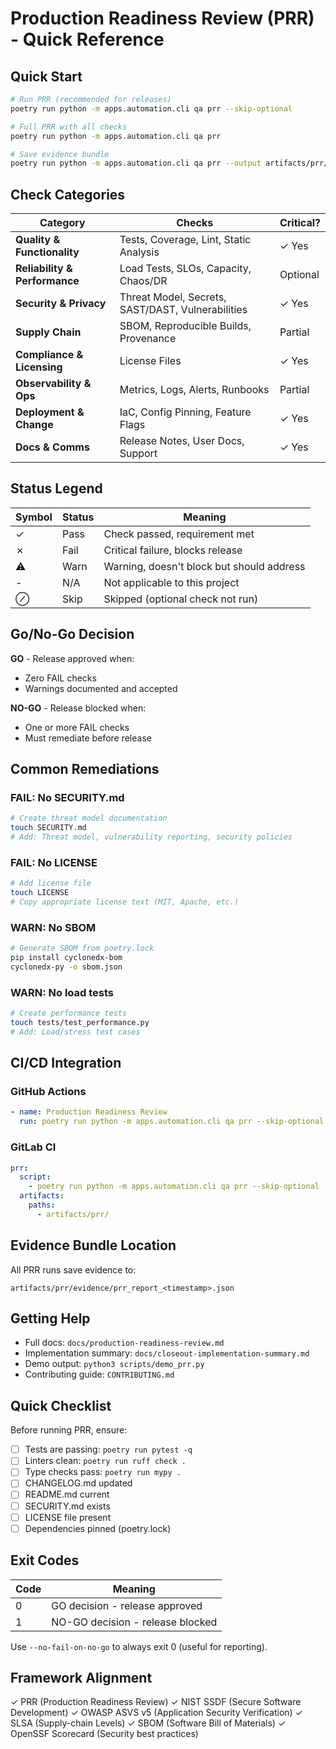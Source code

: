 # Production Readiness Review (PRR) - Quick Reference

## Quick Start

```bash
# Run PRR (recommended for releases)
poetry run python -m apps.automation.cli qa prr --skip-optional

# Full PRR with all checks
poetry run python -m apps.automation.cli qa prr

# Save evidence bundle
poetry run python -m apps.automation.cli qa prr --output artifacts/prr/report.json
```

## Check Categories

| Category | Checks | Critical? |
|----------|--------|-----------|
| **Quality & Functionality** | Tests, Coverage, Lint, Static Analysis | ✓ Yes |
| **Reliability & Performance** | Load Tests, SLOs, Capacity, Chaos/DR | Optional |
| **Security & Privacy** | Threat Model, Secrets, SAST/DAST, Vulnerabilities | ✓ Yes |
| **Supply Chain** | SBOM, Reproducible Builds, Provenance | Partial |
| **Compliance & Licensing** | License Files | ✓ Yes |
| **Observability & Ops** | Metrics, Logs, Alerts, Runbooks | Partial |
| **Deployment & Change** | IaC, Config Pinning, Feature Flags | ✓ Yes |
| **Docs & Comms** | Release Notes, User Docs, Support | ✓ Yes |

## Status Legend

| Symbol | Status | Meaning |
|--------|--------|---------|
| ✓ | Pass | Check passed, requirement met |
| ✗ | Fail | Critical failure, blocks release |
| ⚠ | Warn | Warning, doesn't block but should address |
| - | N/A | Not applicable to this project |
| ⊘ | Skip | Skipped (optional check not run) |

## Go/No-Go Decision

**GO** - Release approved when:
- Zero FAIL checks
- Warnings documented and accepted

**NO-GO** - Release blocked when:
- One or more FAIL checks
- Must remediate before release

## Common Remediations

### FAIL: No SECURITY.md
```bash
# Create threat model documentation
touch SECURITY.md
# Add: Threat model, vulnerability reporting, security policies
```

### FAIL: No LICENSE
```bash
# Add license file
touch LICENSE
# Copy appropriate license text (MIT, Apache, etc.)
```

### WARN: No SBOM
```bash
# Generate SBOM from poetry.lock
pip install cyclonedx-bom
cyclonedx-py -o sbom.json
```

### WARN: No load tests
```bash
# Create performance tests
touch tests/test_performance.py
# Add: Load/stress test cases
```

## CI/CD Integration

### GitHub Actions
```yaml
- name: Production Readiness Review
  run: poetry run python -m apps.automation.cli qa prr --skip-optional
```

### GitLab CI
```yaml
prr:
  script:
    - poetry run python -m apps.automation.cli qa prr --skip-optional
  artifacts:
    paths:
      - artifacts/prr/
```

## Evidence Bundle Location

All PRR runs save evidence to:
```
artifacts/prr/evidence/prr_report_<timestamp>.json
```

## Getting Help

- Full docs: `docs/production-readiness-review.md`
- Implementation summary: `docs/closeout-implementation-summary.md`
- Demo output: `python3 scripts/demo_prr.py`
- Contributing guide: `CONTRIBUTING.md`

## Quick Checklist

Before running PRR, ensure:

- [ ] Tests are passing: `poetry run pytest -q`
- [ ] Linters clean: `poetry run ruff check .`
- [ ] Type checks pass: `poetry run mypy .`
- [ ] CHANGELOG.md updated
- [ ] README.md current
- [ ] SECURITY.md exists
- [ ] LICENSE file present
- [ ] Dependencies pinned (poetry.lock)

## Exit Codes

| Code | Meaning |
|------|---------|
| 0 | GO decision - release approved |
| 1 | NO-GO decision - release blocked |

Use `--no-fail-on-no-go` to always exit 0 (useful for reporting).

## Framework Alignment

✓ PRR (Production Readiness Review)
✓ NIST SSDF (Secure Software Development)
✓ OWASP ASVS v5 (Application Security Verification)
✓ SLSA (Supply-chain Levels)
✓ SBOM (Software Bill of Materials)
✓ OpenSSF Scorecard (Security best practices)
